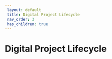 ```yaml
---
 layout: default
 title: Digital Project Lifecycle
 nav_order: 3
 has_children: true
---
```


# Digital Project Lifecycle
